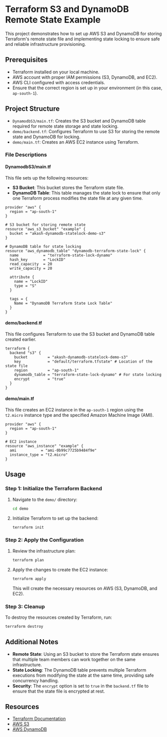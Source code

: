 
# Terraform S3 and DynamoDB Remote State Example

This project demonstrates how to set up AWS S3 and DynamoDB for storing Terraform's remote state file and implementing state locking to ensure safe and reliable infrastructure provisioning.

## Prerequisites

- Terraform installed on your local machine.
- AWS account with proper IAM permissions (S3, DynamoDB, and EC2).
- AWS CLI configured with access credentials.
- Ensure that the correct region is set up in your environment (in this case, `ap-south-1`).

## Project Structure

- `DynamodbS3/main.tf`: Creates the S3 bucket and DynamoDB table required for remote state storage and state locking.
- `demo/backend.tf`: Configures Terraform to use S3 for storing the remote state and DynamoDB for locking.
- `demo/main.tf`: Creates an AWS EC2 instance using Terraform.

### File Descriptions

#### DynamodbS3/main.tf

This file sets up the following resources:

- **S3 Bucket**: This bucket stores the Terraform state file.
- **DynamoDB Table**: This table manages the state lock to ensure that only one Terraform process modifies the state file at any given time.

```hcl
provider "aws" {
  region = "ap-south-1"
}

# S3 bucket for storing remote state
resource "aws_s3_bucket" "example" {
  bucket = "akash-dynamodb-statelock-demo-s3"
}

# DynamoDB table for state locking
resource "aws_dynamodb_table" "dynamodb-terraform-state-lock" {
  name           = "terraform-state-lock-dynamo"
  hash_key       = "LockID"
  read_capacity  = 20
  write_capacity = 20

  attribute {
    name = "LockID"
    type = "S"
  }

  tags = {
    Name = "DynamoDB Terraform State Lock Table"
  }
}
```

#### demo/backend.tf

This file configures Terraform to use the S3 bucket and DynamoDB table created earlier.

```hcl
terraform {
  backend "s3" {
    bucket         = "akash-dynamodb-statelock-demo-s3"
    key            = "default/terraform.tfstate" # Location of the state file
    region         = "ap-south-1"
    dynamodb_table = "terraform-state-lock-dynamo" # For state locking
    encrypt        = "true"
  }
}
```

#### demo/main.tf

This file creates an EC2 instance in the `ap-south-1` region using the `t2.micro` instance type and the specified Amazon Machine Image (AMI).

```hcl
provider "aws" {
  region = "ap-south-1"
}

# EC2 instance
resource "aws_instance" "example" {
  ami           = "ami-0b99c7725b9484f9e"
  instance_type = "t2.micro"
}
```

## Usage

### Step 1: Initialize the Terraform Backend

1. Navigate to the `demo/` directory:
   ```bash
   cd demo
   ```

2. Initialize Terraform to set up the backend:
   ```bash
   terraform init
   ```

### Step 2: Apply the Configuration

1. Review the infrastructure plan:
   ```bash
   terraform plan
   ```

2. Apply the changes to create the EC2 instance:
   ```bash
   terraform apply
   ```

   This will create the necessary resources on AWS (S3, DynamoDB, and EC2).

### Step 3: Cleanup

To destroy the resources created by Terraform, run:

```bash
terraform destroy
```

## Additional Notes

- **Remote State**: Using an S3 bucket to store the Terraform state ensures that multiple team members can work together on the same infrastructure.
- **State Locking**: The DynamoDB table prevents multiple Terraform executions from modifying the state at the same time, providing safe concurrency handling.
- **Security**: The `encrypt` option is set to `true` in the `backend.tf` file to ensure that the state file is encrypted at rest.

## Resources

- [Terraform Documentation](https://www.terraform.io/docs)
- [AWS S3](https://aws.amazon.com/s3/)
- [AWS DynamoDB](https://aws.amazon.com/dynamodb/)
